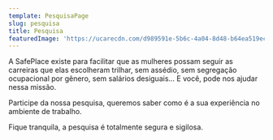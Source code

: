 ```yaml
---
template: PesquisaPage
slug: pesquisa
title: Pesquisa
featuredImage: 'https://ucarecdn.com/d989591e-5b6c-4a04-8d48-b64ea519ec33/'
---
```

A SafePlace existe para facilitar que as mulheres possam seguir as carreiras que elas escolheram trilhar, sem assédio, sem segregação ocupacional por gênero, sem salários desiguais... E você, pode nos ajudar nessa missão.

Participe da nossa pesquisa, queremos saber como é a sua experiência no ambiente de trabalho.

Fique tranquila, a pesquisa é totalmente segura e sigilosa.
